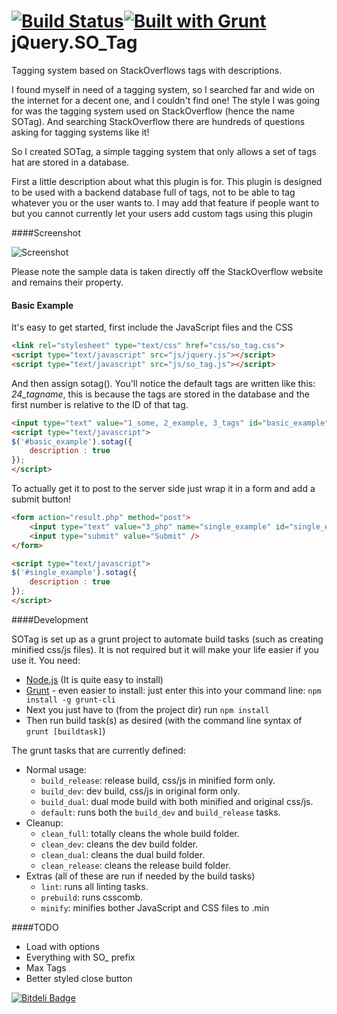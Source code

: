 [![Build Status](https://travis-ci.org/PacificMorrowind/SOTag.svg?branch=Travis)](https://travis-ci.org/PacificMorrowind/SOTag)[![Built with Grunt](https://cdn.gruntjs.com/builtwith.png)](http://gruntjs.com/)jQuery.SO_Tag
=====

Tagging system based on StackOverflows tags with descriptions.

I found myself in need of a tagging system, so I searched far and wide on the internet for a decent one, and I couldn't find one! The style I was going for was the tagging system used on StackOverflow (hence the name SOTag). And searching StackOverflow there are hundreds of questions asking for tagging systems like it!

So I created SOTag, a simple tagging system that only allows a set of tags hat are stored in a database.

First a little description about what this plugin is for. This plugin is designed to be used with a backend database full of tags, not to be able to tag whatever you or the user wants to. I may add that feature if people want to but you cannot currently let your users add custom tags using this plugin

####Screenshot

![Screenshot](http://i.imgur.com/t1LubGi.png)

Please note the sample data is taken directly off the StackOverflow website and remains their property.

#### Basic Example

It's easy to get started, first include the JavaScript files and the CSS

```html
<link rel="stylesheet" type="text/css" href="css/so_tag.css">
<script type="text/javascript" src="js/jquery.js"></script>
<script type="text/javascript" src="js/so_tag.js"></script>
```

And then assign sotag(). You'll notice the default tags are written like this: <em>24_tagname</em>, this is because the tags are stored in the database and the first number is relative to the ID of that tag.

```html
<input type="text" value="1_some, 2_example, 3_tags" id="basic_example" />
<script type="text/javascript">
$('#basic_example').sotag({
	description : true
});
</script>
```

To actually get it to post to the server side just wrap it in a form and add a submit button!

```html
<form action="result.php" method="post">
	<input type="text" value="3_php" name="single_example" id="single_example" />
	<input type="submit" value="Submit" />
</form>

<script type="text/javascript">
$('#single_example').sotag({
	description : true
});
</script>
```
####Development

SOTag is set up as a grunt project to automate build tasks (such as creating minified css/js files). It is not required but it will make your life easier if you use it.
You need:

 - [Node.js](http://nodejs.org/) (It is quite easy to install)
 - [Grunt](http://gruntjs.com/getting-started) - even easier to install: just enter this into your command line: ```npm install -g grunt-cli```
 - Next you just have to (from the project dir) run ```npm install```
 - Then run build task(s) as desired (with the command line syntax of ```grunt [buildtask]```)

The grunt tasks that are currently defined:

- Normal usage:
    - `build_release`: release build, css/js in minified form only.
    - `build_dev`: dev build, css/js in original form only.
    - `build_dual`: dual mode build with both minified and original css/js.
    - `default`: runs both the `build_dev` and `build_release` tasks.
- Cleanup:
    - `clean_full`: totally cleans the whole build folder.
    - `clean_dev`: cleans the dev build folder.
    - `clean_dual`: cleans the dual build folder.
    - `clean_release`: cleans the release build folder.
- Extras (all of these are run if needed by the build tasks)
    - `lint`: runs all linting tasks.
    - `prebuild`: runs csscomb.
    - `minify`: minifies bother JavaScript and CSS files to .min

####TODO

 - Load with options
 - Everything with SO_ prefix
 - Max Tags
 - Better styled close button


[![Bitdeli Badge](https://d2weczhvl823v0.cloudfront.net/iog3/sotag/trend.png)](https://bitdeli.com/free "Bitdeli Badge")


